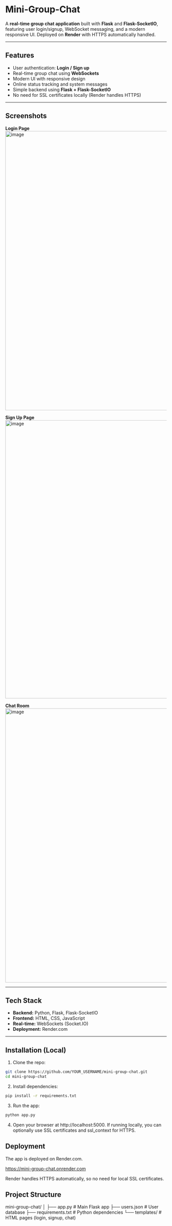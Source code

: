 # Mini-Group-Chat

A **real-time group chat application** built with **Flask** and **Flask-SocketIO**, featuring user login/signup, WebSocket messaging, and a modern responsive UI. Deployed on **Render** with HTTPS automatically handled.

---

## Features

- User authentication: **Login / Sign up**  
- Real-time group chat using **WebSockets**  
- Modern UI with responsive design  
- Online status tracking and system messages  
- Simple backend using **Flask + Flask-SocketIO**  
- No need for SSL certificates locally (Render handles HTTPS)  

---

## Screenshots

**Login Page**  
<img width="1898" height="872" alt="image" src="https://github.com/user-attachments/assets/264151e4-f5b5-40b8-8653-891d2656ffeb" />



**Sign Up Page**  
<img width="1898" height="869" alt="image" src="https://github.com/user-attachments/assets/05cb025c-6c78-444a-9aab-8abb48cf381c" />


**Chat Room**  
<img width="1919" height="856" alt="image" src="https://github.com/user-attachments/assets/31860121-a8cc-45ff-b696-bd11b47f6987" />



---

## Tech Stack

- **Backend:** Python, Flask, Flask-SocketIO  
- **Frontend:** HTML, CSS, JavaScript  
- **Real-time:** WebSockets (Socket.IO)  
- **Deployment:** Render.com  

---

## Installation (Local)

1. Clone the repo:

```bash
git clone https://github.com/YOUR_USERNAME/mini-group-chat.git
cd mini-group-chat
```

2. Install dependencies:
```bash
pip install -r requirements.txt
```

3. Run the app:
```bash
python app.py
```

4. Open your browser at http://localhost:5000.
    If running locally, you can optionally use SSL certificates and ssl_context for HTTPS.

## Deployment

The app is deployed on Render.com. 

https://mini-group-chat.onrender.com

Render handles HTTPS automatically, so no need for local SSL certificates.


## Project Structure

mini-group-chat/
│
├── app.py            # Main Flask app
├── users.json        # User database
├── requirements.txt  # Python dependencies
└── templates/        # HTML pages (login, signup, chat)   
